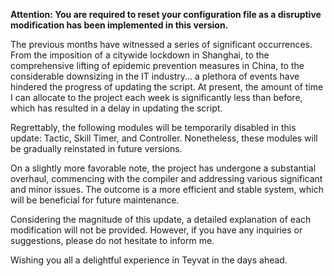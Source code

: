 **Attention: You are required to reset your configuration file as a disruptive modification has been implemented in this version.**

The previous months have witnessed a series of significant occurrences. From the imposition of a citywide lockdown in Shanghai, to the comprehensive lifting of epidemic prevention measures in China, to the considerable downsizing in the IT industry... a plethora of events have hindered the progress of updating the script. At present, the amount of time I can allocate to the project each week is significantly less than before, which has resulted in a delay in updating the script.

Regrettably, the following modules will be temporarily disabled in this update: Tactic, Skill Timer, and Controller. Nonetheless, these modules will be gradually reinstated in future versions.

On a slightly more favorable note, the project has undergone a substantial overhaul, commencing with the compiler and addressing various significant and minor issues. The outcome is a more efficient and stable system, which will be beneficial for future maintenance.

Considering the magnitude of this update, a detailed explanation of each modification will not be provided. However, if you have any inquiries or suggestions, please do not hesitate to inform me.

Wishing you all a delightful experience in Teyvat in the days ahead.